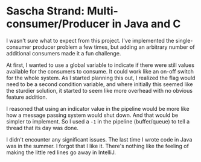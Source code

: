 # Sascha Strand: Multi-consumer/Producer in Java and C

I wasn't sure what to expect from this project. I've implemented the 
single-consumer producer problem a few times, but adding an arbitrary number of
additional consumers made it a fun challenge.

At first, I wanted to use a global variable to indicate if there were still
values available for the consumers to consume. It could work like an on-off
switch for the whole system. As I started planning this out, I realized the flag
would need to be a second condition variable, and where initially this
seemed like the sturdier solution, it started to seem like more overhead with
no obvious feature addition.

I reasoned that using an indicator value in the pipeline would be more like
how a message passing system would shut down. And that would be
simpler to implement. So I used a `-1` in the pipeline (buffer/queue) to tell
a thread that its day was done.

I didn't encounter any significant issues. The last time I wrote code in Java
was in the summer. I forgot that I like it. There's nothing like the
feeling of making the little red lines go away in IntelliJ.


